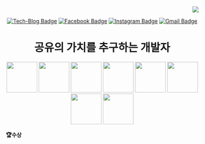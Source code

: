 <div align=right>
  <a href="https://hits.seeyoufarm.com"/><img src="https://hits.seeyoufarm.com/api/count/incr/badge.svg?url=https%3A%2F%2Fgithub.com%2Feona1301"/></a>
</div>

<div align=center>

[![Tech-Blog Badge](http://img.shields.io/badge/-Tech--Blog-black?style=flat-square&logo=github&logoColor=white&color=brightgreen&link=https://velog.io/@eona1301)](https://velog.io/@eona1301)
[![Facebook Badge](https://img.shields.io/badge/-Facebook-1877f2?style=flat-square&logo=facebook&logoColor=white&link=https://www.facebook.com/eona1301)](https://www.facebook.com/eona1301) 
[![Instagram Badge](https://img.shields.io/badge/-Instagram-dd2a7b?style=flat-square&logo=instagram&logoColor=white&link=https://www.instagram.com/danghyeona/)](https://www.instagram.com/danghyeona/) 
[![Gmail Badge](https://img.shields.io/badge/-Gmail-d14836?style=flat-square&logo=Gmail&logoColor=white&link=mailto:eona1301@gmail.com)](mailto:eona1301@gmail.com)

</div>

<div align=center>
  
  <h1>공유의 가치를 추구하는 개발자</h1>
  
  <img src="https://user-images.githubusercontent.com/45550607/161563370-fb4815be-1b6a-443e-a19b-0287d7895ebe.png" width="80px">
  <img src="https://user-images.githubusercontent.com/45550607/161563363-84847818-73c4-4c6f-9262-297e6c2ce4c5.png" width="80px">
  <img src="https://user-images.githubusercontent.com/45550607/161563358-2cb9736a-338c-4061-a800-414db3a96314.png" width="80px">
  <img src="https://user-images.githubusercontent.com/45550607/161563381-ffd2feae-90a9-47d1-abe2-a091f8afac5e.png" width="80px">
  <img src="https://user-images.githubusercontent.com/45550607/161563367-1d6e6c02-4300-4f9e-b477-43c9f1e9e6c2.png" width="80px">
  <img src="https://user-images.githubusercontent.com/45550607/161563374-78c75a6e-65f3-45bb-983a-8f6ece976bc2.png" width="80px">
  <img src="https://user-images.githubusercontent.com/45550607/161563364-f745adf5-e6e2-4ddb-875d-9be1b7f126f0.png" width="80px">
  <img src="https://user-images.githubusercontent.com/45550607/161563377-267e47db-d3b3-41ea-8c83-b4d90d64c33d.png" width="80px">
  
</div>

**🏆수상**
